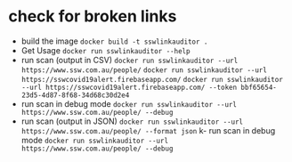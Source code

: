 # check for broken links 
-   build the image
    `docker build -t sswlinkauditor .`
-   Get Usage
    `docker run sswlinkauditor --help`
-   run scan (output in CSV)
    `docker run sswlinkauditor --url https://www.ssw.com.au/people/`
    `docker run sswlinkauditor --url https://sswcovid19alert.firebaseapp.com/`
    `docker run sswlinkauditor --url https://sswcovid19alert.firebaseapp.com/ --token bbf65654-23d5-4d87-8f68-34d68c30d2e4`
-   run scan in debug mode
    `docker run sswlinkauditor --url https://www.ssw.com.au/people/ --debug`
-   run scan (output in JSON)
    `docker run sswlinkauditor --url https://www.ssw.com.au/people/ --format json`
k-   run scan in debug mode
    `docker run sswlinkauditor --url https://www.ssw.com.au/people/ --debug`
